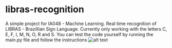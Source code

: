 # libras-recognition
 A simple project for IA048 - Machine Learning. Real time recognition of LIBRAS - Brazillian Sign Language.
 Currently only working with the letters C, E, F, I, M, N, O, R and S.
 You can test the code yourself by running the main.py file and follow the instructions 
 ![alt text](https://s1.static.brasilescola.uol.com.br/img/2019/09/alfabeto.png "Credits to Brasil Escola - Uol.")
